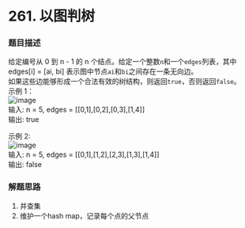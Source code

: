 # 261. 以图判树
### 题目描述
给定编号从 0 到 n - 1 的 n 个结点。给定一个整数`n`和一个`edges`列表，其中 edges[i] = [ai, bi] 表示图中节点`ai`和`bi`之间存在一条无向边。<br/>
如果这些边能够形成一个合法有效的树结构，则返回`true`，否则返回`false`。<br/>
示例 1：<br/>
![image](https://assets.leetcode.com/uploads/2021/03/12/tree1-graph.jpg)<br/>
输入: n = 5, edges = [[0,1],[0,2],[0,3],[1,4]]<br/>
输出: true

示例 2:<br/>
![image](https://assets.leetcode.com/uploads/2021/03/12/tree2-graph.jpg)<br/>
输入: n = 5, edges = [[0,1],[1,2],[2,3],[1,3],[1,4]]<br/>
输出: false

### 解题思路
1. 并查集
2. 维护一个hash map，记录每个点的父节点

